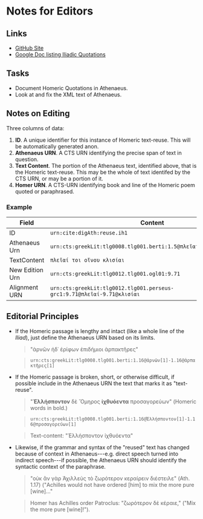 # Notes for Editors

## Links

- [GitHub Site](https://github.com/OpenGreekAndLatin/DigitalAthenaeus)
- [Google Doc listing Iliadic Quotations](https://docs.google.com/spreadsheets/d/1rTRbkMAeymckZDqiJwF-hT1ZeVm-QmbHtjRxRJDjtTw/edit?usp=sharing)

## Tasks

- Document Homeric Quotations in Athenaeus.
- Look at and fix the XML text of Athenaeus.

## Notes on Editing

Three columns of data:

1. **ID**. A unique identifier for this instance of Homeric text-reuse. This will be automatically generated anon.
1. **Athenaeus URN**. A CTS URN identifying the precise span of text in question.
1. **Text Content**. The portion of the Athenaeus text, identified above, that is the Homeric text-reuse. This may be the whole of text identifed by the CTS URN, or may be a portion of it.
1. **Homer URN**. A CTS-URN identifying book and line of the Homeric poem quoted or paraphrased.

### Example

| Field | Content |
|-------|---------|
| ID | `urn:cite:digAth:reuse.ih1` |
| Athenaeus Urn | `urn:cts:greekLit:tlg0008.tlg001.berti:1.5@πλεῖαί[1]-1.5@κλισίαι[1]` | 
| TextContent | `πλεῖαί τοι οἴνου κλισίαι` | 
| New Edition Urn | `urn:cts:greekLit:tlg0012.tlg001.ogl01:9.71` |
| Alignment URN | `urn:cts:greekLit:tlg0012.tlg001.perseus-grc1:9.71@πλεῖαί-9.71@κλισίαι` |

## Editorial Principles

- If the Homeric passage is lengthy and intact (like a whole line of the *Iliad*), just define the Athenaeus URN based on its limits.

	> "ἀρνῶν ἠδ᾽ ἐρίφων ἐπιδήμιοι ἁρπακτῆρες"

	> `urn:cts:greekLit:tlg0008.tlg001.berti:1.16@ἀρνῶν[1]-1.16@ἁρπακτῆρες[1]`

- If the Homeric passage is broken, short, or otherwise difficult, if possible include in the Athenaeus URN the text that marks it as "text-reuse". 

	> "**Ἑλλήσποντον** δὲ Ὅμηρος **ἰχθυόεντα** προσαγορεύων" (Homeric words in bold.)

	> `urn:cts:greekLit:tlg0008.tlg001.berti:1.16@Ἑλλήσποντον[1]-1.16@προσαγορεύων[1]`

	> Text-content: "Ἑλλήσποντον ἰχθυόεντα"

- Likewise, if the grammar and syntax of the "reused" text has changed because of context in Athenaeus---e.g. direct speech turned into indirect speech---if possible, the Athenaeus URN should identify the syntactic context of the paraphrase.

	> "οὐκ ἂν γὰρ Ἀχιλλεὺς τὸ ζωρότερον κεραίρειν διέστειλε" (Ath. 1.17) ("Achilles would not have ordered [him] to mix the more pure [wine]…"

	> Homer has Achilles order Patroclus: "ζωρότερον δὲ κέραιε," ("Mix the more pure [wine]!").



